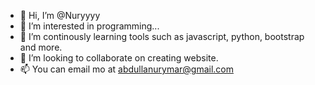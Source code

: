 - 👋 Hi, I’m @Nuryyyy
- 👀 I’m interested in programming...
- 🌱 I’m continously learning tools such as javascript, python, bootstrap and more.
- 💞️ I’m looking to collaborate on creating website.
- 📫 You can email mo at abdullanurymar@gmail.com

<!---
Nuryyyy/Nuryyyy is a ✨ special ✨ repository because its `README.md` (this file) appears on your GitHub profile.
You can click the Preview link to take a look at your changes.
--->
